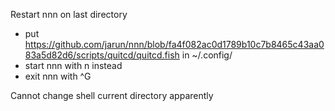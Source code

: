 Restart nnn on last directory
- put https://github.com/jarun/nnn/blob/fa4f082ac0d1789b10c7b8465c43aa083a5d82d6/scripts/quitcd/quitcd.fish in ~/.config/
- start nnn with n instead
- exit nnn with ^G

Cannot change shell current directory apparently
